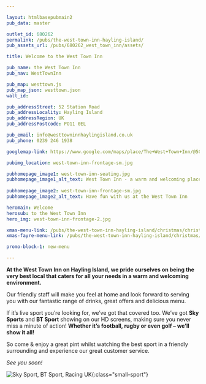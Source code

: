 ```yaml
---

layout: htmlbasepubmain2
pub_data: master

outlet_id: 680262
permalink: /pubs/the-west-town-inn-hayling-island/
pub_assets_url: /pubs/680262_west_town_inn/assets/

title: Welcome to the West Town Inn

pub_name: the West Town Inn
pub_nav: WestTownInn

pub_map: westtown.js
pub_map_json: westtown.json
wall_id: 

pub_addressStreet: 52 Station Road
pub_addressLocality: Hayling Island
pub_addressRegion: UK
pub_addressPostcode: PO11 0EL

pub_email: info@westtowninnhaylingisland.co.uk
pub_phone: 0239 246 1938

googlemap-link: https://www.google.com/maps/place/The+West+Town+Inn/@50.79198,-0.9939457,17z/data=!3m1!4b1!4m7!3m6!1s0x48745ba27bfb3ec9:0x1c822c227c660c0f!5m1!1s2018-09-23!8m2!3d50.79198!4d-0.991757

pubimg_location: west-town-inn-frontage-sm.jpg

pubhomepage_image1: west-town-inn-seating.jpg
pubhomepage_image1_alt_text: West Town Inn - a warm and welcoming place to relax
 
pubhomepage_image2: west-town-inn-frontage-sm.jpg
pubhomepage_image2_alt_text: Have fun with us at the West Town Inn 

heromain: Welcome
herosub: to the West Town Inn
hero_img: west-town-inn-frontage-2.jpg

xmas-menu-link: /pubs/the-west-town-inn-hayling-island/christmas/christmas-day-menu.html
xmas-fayre-menu-link: /pubs/the-west-town-inn-hayling-island/christmas/christmas-fayre-menu.html

promo-block-1: new-menu

---
```


**At the West Town Inn on Hayling Island, we pride ourselves on being the very best local that caters for all your needs in a warm and welcoming environment.**

Our friendly staff will make you feel at home and look forward to serving you with our fantastic range of drinks, great offers and delicious menu. 

If it’s live sport you’re looking for, we’ve got that covered too. We’ve got **Sky Sports** and **BT Sport** showing on our HD screens, making sure you never miss a minute of action! **Whether it’s football, rugby or even golf – we’ll show it all!**

So come & enjoy a great pint whilst watching the best sport in a friendly surrounding and experience our great customer service.

*See you soon!*

![Sky Sport, BT Sport, Racing UK](/pubs/680262_west_town_inn/assets/SkyBTRaceUK.png){:class="small-sport"}
